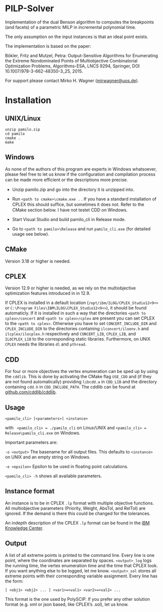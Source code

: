 # PILP-Solver
Implementation of the dual Benson algorithm to computes the breakpoints (and facets) of a parametric MILP in incremental polynomial time.

The only assumption on the input instances is that an ideal point exists.

The implementation is based on the paper:

Bökler, Fritz and Mutzel, Petra: Output-Sensitive Algorithms for Enumerating the Extreme Nondominated Points of Multiobjective Combinatorial Optimization Problems, Algorithms-ESA, LNCS 9294, Springer, DOI 10.1007/978-3-662-48350-3_25, 2015.

For support please contact Mirko H. Wagner (mirwagner@uos.de).

# Installation
## UNIX/Linux
```
unzip pamilo.zip
cd pamilo
cmake .
make
```

## Windows
As none of the authors of this program are experts in Windows whatsoever,
please feel free to let us know if the configuration and compilation process
can be made more eﬀicient or the descriptions more precise.


 - Unzip pamilo.zip and go into the directory it is unzipped into.
 - Run `<path to cmake>\cmake.exe .` . If you have a standard installation of CPLEX this should suﬀice, but sometimes it does not. Refer to
the CMake section below. I have not testet CDD on Windows.

 - Start Visual Studio and build pamilo_cli in Release mode.
 - Go to `<path to pamilo>\Release` and run `pamilo_cli.exe` (for detailed
usage see below).


## CMake
Version 3.18 or higher is needed.

## CPLEX
Version 12.9 or higher is needed, as we rely on the multiobjective optimization
features introduced in in 12.9.


If CPLEX is installed in a default location (`/opt/ibm/ILOG/CPLEX_Studio12<9+>` or `C:\Program Files\IBM\ILOG\CPLEX_Studio12<9+>`), it should be found automaticly. If it is installed in such a way that the directories `<path to cplex>/concert` and `<path to cplex>/cplex` are present you can set CPLEX to the `<path to cplex>`. Otherwise you have to set `CONCERT_INCLUDE_DIR` and `CPLEX_INCLUDE_DIR` to the directories containing `ilconcert/iloenv.h` and `ilcplex/ilocplex.h` respectively and `CONCERT_LIB`, `CPLEX_LIB`, and `ILOCPLEX_LIB` to the corresponding static libraries. Furthermore, on UNIX `CPLEX` needs the libraries `dl` and `pthread`.

## CDD
For four or more objectives the vertex enumeration can be sped up by using the `cddlib`. This is done by activating the CMake flag `USE_CDD` and (if they are not found automatically) providing `libcdd.a` in `CDD_LIB` and the directory containing `cdd.h` in `CDD_INCLUDE_PATH`. The cddlib can be found at [github.com/cddlib/cddlib](https://github.com/cddlib/cddlib).

## Usage
`<pamilo_cli> [<parameters>] <instance>`


with ` <pamilo_cli> = ./pamilo_cli` on Linux/UNIX and `<pamilo_cli> = Release\pamilo_cli.exe` on Windows.


Important parameters are:


`-o <output>` The basename for all output files. This defaults to `<instance>`
on UNIX and an empty string on Windows.


`-e <epsilon>` Epsilon to be used in floating point calculations.


`<pamilo_cli> -h` shows all available parameters.

## Instance format
An instance is to be in CPLEX `.lp` format with multiple objective functions.
All multiobjective parameters (Priority, Weight, AbsTol, and RelTol) are ignored.
If the demand is there this could be changed for the tolerances.


An indepth description of the CPLEX `.lp` format can be found in the [IBM Knowledge Center](https://www.ibm.com/support/knowledgecenter/SSSA5P_20.1.0/ilog.odms.cplex.help/CPLEX/FileFormats/topics/LP.html).



## Output
A list of all extreme points is printed to the command line. Every line is one
point, where the coordinates are separated by spaces.
`<output>_log` logs the running time, the vertex enumeration time and the time
that CPLEX took. If you want anything else to be logged, let me know.
`<output>_sol` stores all extreme points with their corresponding variable assignment. Every line has the form:
```
[ <obj1> <obj2> ... ] <var1>=<val1> <var2>=<val2> ...
```
This format is the one used by PolySCIP. If you prefer any other solution format
(e.g. xml or json based, like CPLEX’s .sol), let us know.

